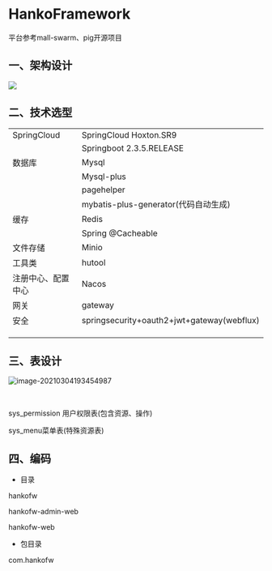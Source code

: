 # HankoFramework

平台参考mall-swarm、pig开源项目

## 一、架构设计

![](D:\downloads\HanoFramework-SpringCloud微服务分布式架构.png)

## 二、技术选型

|                    |                                            |
| ------------------ | ------------------------------------------ |
| SpringCloud        | SpringCloud Hoxton.SR9                     |
|                    | Springboot 2.3.5.RELEASE                   |
| 数据库             | Mysql                                      |
|                    | Mysql-plus                                 |
|                    | pagehelper                                 |
|                    | mybatis-plus-generator(代码自动生成)       |
| 缓存               | Redis                                      |
|                    | Spring @Cacheable                          |
| 文件存储           | Minio                                      |
| 工具类             | hutool                                     |
| 注册中心、配置中心 | Nacos                                      |
| 网关               | gateway                                    |
| 安全               | springsecurity+oauth2+jwt+gateway(webflux) |
|                    |                                            |
|                    |                                            |
|                    |                                            |




## 三、表设计

![image-20210304193454987](D:\data\Desktop\image-20210304193454987.png)

​	

sys_permission 用户权限表(包含资源、操作)

sys_menu菜单表(特殊资源表)

## 四、编码

- 目录 

hankofw

hankofw-admin-web

hankofw-web



- 包目录

com.hankofw



